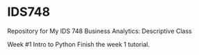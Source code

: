 # IDS748
Repository for My IDS 748 Business Analytics: Descriptive Class

Week #1 Intro to Python
Finish the week 1 tutorial.

